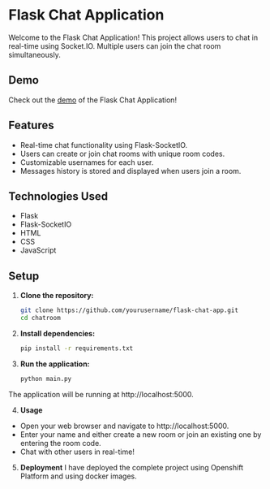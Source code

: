 # Flask Chat Application

Welcome to the Flask Chat Application! This project allows users to chat in real-time using Socket.IO. Multiple users can join the chat room simultaneously.

## Demo

Check out the [demo](https://chatroom-tjmanojofficial-dev.apps.sandbox-m2.ll9k.p1.openshiftapps.com/) of the Flask Chat Application!


## Features

- Real-time chat functionality using Flask-SocketIO.
- Users can create or join chat rooms with unique room codes.
- Customizable usernames for each user.
- Messages history is stored and displayed when users join a room.

## Technologies Used

- Flask
- Flask-SocketIO
- HTML
- CSS
- JavaScript

## Setup

1. **Clone the repository:**

   ```bash
   git clone https://github.com/yourusername/flask-chat-app.git
   cd chatroom

2. **Install dependencies:**
   ```bash
   pip install -r requirements.txt

3. **Run the application:**
   ```bash
   python main.py

 The application will be running at http://localhost:5000.

4. **Usage**
- Open your web browser and navigate to http://localhost:5000.
- Enter your name and either create a new room or join an existing one by entering the room code.
- Chat with other users in real-time!

5. **Deployment**
   I have deployed the complete project using Openshift Platform and using docker images.


